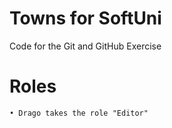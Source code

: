 # Towns for SoftUni
Code for the Git and GitHub Exercise

# Roles
    • Drago takes the role "Editor"